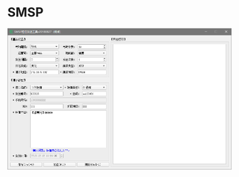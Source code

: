 # SMSP
![短信发送客户端](https://github.com/yaohongyi/picture/blob/master/%E7%9F%AD%E4%BF%A1%E5%8F%91%E9%80%81%E5%AE%A2%E6%88%B7%E7%AB%AF.png)
